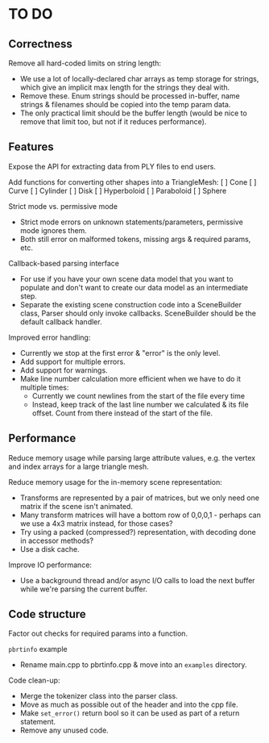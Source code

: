TO DO
=====

Correctness
-----------

Remove all hard-coded limits on string length:
* We use a lot of locally-declared char arrays as temp storage for strings,
  which give an implicit max length for the strings they deal with.
* Remove these. Enum strings should be processed in-buffer, name strings &
  filenames should be copied into the temp param data.
* The only practical limit should be the buffer length (would be nice to
  remove that limit too, but not if it reduces performance).


Features
--------

Expose the API for extracting data from PLY files to end users.

Add functions for converting other shapes into a TriangleMesh:
[ ] Cone
[ ] Curve
[ ] Cylinder
[ ] Disk
[ ] Hyperboloid
[ ] Paraboloid
[ ] Sphere

Strict mode vs. permissive mode
* Strict mode errors on unknown statements/parameters, permissive mode ignores
  them.
* Both still error on malformed tokens, missing args & required params, etc.

Callback-based parsing interface
* For use if you have your own scene data model that you want to populate and
  don't want to create our data model as an intermediate step.
* Separate the existing scene construction code into a SceneBuilder class,
  Parser should only invoke callbacks. SceneBuilder should be the default 
  callback handler.

Improved error handling:
* Currently we stop at the first error & "error" is the only level.
* Add support for multiple errors.
* Add support for warnings.
* Make line number calculation more efficient when we have to do it multiple times:
  * Currently we count newlines from the start of the file every time
  * Instead, keep track of the last line number we calculated & its file offset. Count from there instead of the start of the file.


Performance
-----------

Reduce memory usage while parsing large attribute values, e.g. the vertex and
index arrays for a large triangle mesh.

Reduce memory usage for the in-memory scene representation:
- Transforms are represented by a pair of matrices, but we only need one
  matrix if the scene isn't animated.
- Many transform matrices will have a bottom row of 0,0,0,1 - perhaps can we use a 4x3 matrix instead, for those cases?
- Try using a packed (compressed?) representation, with decoding done in
  accessor methods?
- Use a disk cache.

Improve IO performance:
- Use a background thread and/or async I/O calls to load the next buffer while
  we're parsing the current buffer.


Code structure
--------------

Factor out checks for required params into a function.

`pbrtinfo` example
* Rename main.cpp to pbrtinfo.cpp & move into an `examples` directory.

Code clean-up:
* Merge the tokenizer class into the parser class.
* Move as much as possible out of the header and into the cpp file.
* Make `set_error()` return bool so it can be used as part of a return statement.
* Remove any unused code.

